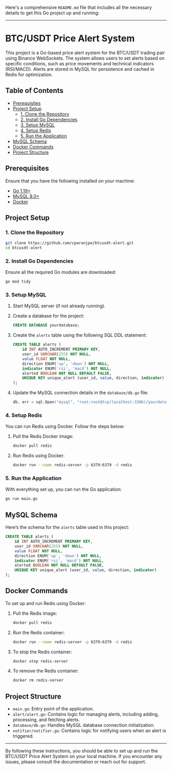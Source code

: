 Here's a comprehensive `README.md` file that includes all the necessary details to get this Go project up and running:

---

# BTC/USDT Price Alert System

This project is a Go-based price alert system for the BTC/USDT trading pair using Binance WebSockets. The system allows users to set alerts based on specific conditions, such as price movements and technical indicators (RSI/MACD). Alerts are stored in MySQL for persistence and cached in Redis for optimization.

## Table of Contents
- [Prerequisites](#prerequisites)
- [Project Setup](#project-setup)
  - [1. Clone the Repository](#1-clone-the-repository)
  - [2. Install Go Dependencies](#2-install-go-dependencies)
  - [3. Setup MySQL](#3-setup-mysql)
  - [4. Setup Redis](#4-setup-redis)
  - [5. Run the Application](#5-run-the-application)
- [MySQL Schema](#mysql-schema)
- [Docker Commands](#docker-commands)
- [Project Structure](#project-structure)

## Prerequisites

Ensure that you have the following installed on your machine:

- [Go 1.19+](https://golang.org/doc/install)
- [MySQL 8.0+](https://dev.mysql.com/downloads/mysql/)
- [Docker](https://www.docker.com/get-started)

## Project Setup

### 1. Clone the Repository

```bash
git clone https://github.com/cparanjpe/btcusdt-alert.git
cd btcusdt-alert
```

### 2. Install Go Dependencies

Ensure all the required Go modules are downloaded:

```bash
go mod tidy
```

### 3. Setup MySQL

1. Start MySQL server (if not already running).

2. Create a database for the project:

    ```sql
    CREATE DATABASE yourdatabase;
    ```

3. Create the `alerts` table using the following SQL DDL statement:

    ```sql
    CREATE TABLE alerts (
        id INT AUTO_INCREMENT PRIMARY KEY,
        user_id VARCHAR(255) NOT NULL,
        value FLOAT NOT NULL,
        direction ENUM('up', 'down') NOT NULL,
        indicator ENUM('rsi', 'macd') NOT NULL,
        alerted BOOLEAN NOT NULL DEFAULT FALSE,
        UNIQUE KEY unique_alert (user_id, value, direction, indicator)
    );
    ```

4. Update the MySQL connection details in the `database/db.go` file:

    ```go
    db, err = sql.Open("mysql", "root:root@tcp(localhost:3306)/yourdatabase")
    ```

### 4. Setup Redis

You can run Redis using Docker. Follow the steps below:

1. Pull the Redis Docker image:

    ```bash
    docker pull redis
    ```

2. Run Redis using Docker:

    ```bash
    docker run --name redis-server -p 6379:6379 -d redis
    ```

### 5. Run the Application

With everything set up, you can run the Go application:

```bash
go run main.go
```

## MySQL Schema

Here’s the schema for the `alerts` table used in this project:

```sql
CREATE TABLE alerts (
    id INT AUTO_INCREMENT PRIMARY KEY,
    user_id VARCHAR(255) NOT NULL,
    value FLOAT NOT NULL,
    direction ENUM('up', 'down') NOT NULL,
    indicator ENUM('rsi', 'macd') NOT NULL,
    alerted BOOLEAN NOT NULL DEFAULT FALSE,
    UNIQUE KEY unique_alert (user_id, value, direction, indicator)
);
```

## Docker Commands

To set up and run Redis using Docker:

1. Pull the Redis image:

    ```bash
    docker pull redis
    ```

2. Run the Redis container:

    ```bash
    docker run --name redis-server -p 6379:6379 -d redis
    ```

3. To stop the Redis container:

    ```bash
    docker stop redis-server
    ```

4. To remove the Redis container:

    ```bash
    docker rm redis-server
    ```

## Project Structure

- `main.go`: Entry point of the application.
- `alert/alert.go`: Contains logic for managing alerts, including adding, processing, and fetching alerts.
- `database/db.go`: Handles MySQL database connection initialization.
- `notifier/notifier.go`: Contains logic for notifying users when an alert is triggered.

---

By following these instructions, you should be able to set up and run the BTC/USDT Price Alert System on your local machine. If you encounter any issues, please consult the documentation or reach out for support.
